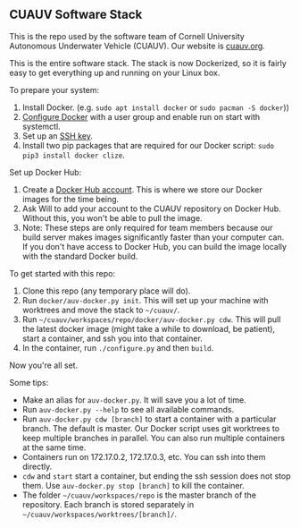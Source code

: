 
## CUAUV Software Stack

This is the repo used by the software team of Cornell University
Autonomous Underwater Vehicle (CUAUV). Our website is
[cuauv.org](http://cuauv.org/).

This is the entire software stack. The stack is now Dockerized, so it
is fairly easy to get everything up and running on your Linux box.

To prepare your system:
 1. Install Docker. (e.g. `sudo apt install docker` or
    `sudo pacman -S docker`))
 2. [Configure Docker](https://docs.docker.com/install/linux/linux-postinstall/)
    with a user group and enable run on start with systemctl.
 3. Set up an [SSH key](https://confluence.atlassian.com/bitbucketserver059/creating-ssh-keys-949254829.html#CreatingSSHkeys-CreatinganSSHkeyonLinux&macOS).
 4. Install two pip packages that are required for our Docker script:
    `sudo pip3 install docker clize`.

Set up Docker Hub:
 1. Create a [Docker Hub account](https://hub.docker.com/). This is
    where we store our Docker images for the time being.
 2. Ask Will to add your account to the CUAUV repository on Docker
    Hub. Without this, you won't be able to pull the image.
 3. Note: These steps are only required for team members because
    our build server makes images significantly faster than your
    computer can. If you don't have access to Docker Hub, you can
    build the image locally with the standard Docker build.

To get started with this repo:
 1. Clone this repo (any temporary place will do).
 2. Run `docker/auv-docker.py init`. This will set up your machine
    with worktrees and move the stack to `~/cuauv/`.
 3. Run `~/cuauv/workspaces/repo/docker/auv-docker.py cdw`. This will
    pull the latest docker image (might take a while to download, be
    patient), start a container, and ssh you into that container.
 4. In the container, run `./configure.py` and then `build`.

Now you're all set.

Some tips:
 - Make an alias for `auv-docker.py`. It will save you a lot of time.
 - Run `auv-docker.py --help` to see all available commands.
 - Run `auv-docker.py cdw [branch]` to start a container with a
   particular branch. The default is master. Our Docker script uses
   git worktrees to keep multiple branches in parallel. You can also
   run multiple containers at the same time.
 - Containers run on 172.17.0.2, 172.17.0.3, etc. You can ssh into
   them directly.
 - `cdw` and `start` start a container, but ending the ssh session
   does not stop them. Use `auv-docker.py stop [branch]` to kill the
   container.
 - The folder `~/cuauv/workspaces/repo` is the master branch of the
   repository. Each branch is stored separately in
   `~/cuauv/workspaces/worktrees/[branch]/`.
